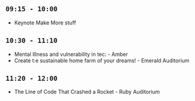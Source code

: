 
## ` 09:15 - 10:00 ` 
- Keynote Make More stuff

## ` 10:30 - 11:10 ` 
- Mental Illness and vulnerability in tec: - Amber
- Create t:e sustainable home farm of your dreams! - Emerald Auditorium

## ` 11:20 - 12:00 `
- The Line of Code That Crashed a Rocket - Ruby Auditorium

